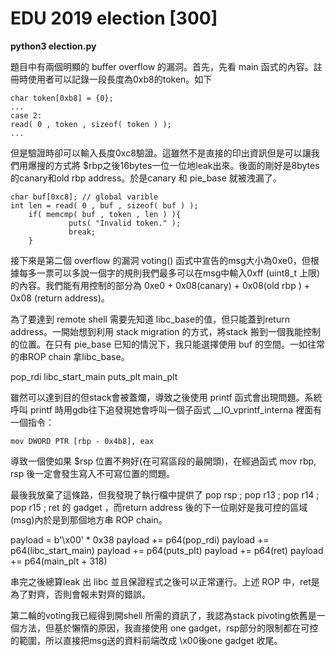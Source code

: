 # EDU 2019 election [300]

**python3 election.py**

題目中有兩個明顯的 buffer overflow 的漏洞。首先，先看 main 函式的內容。註冊時使用者可以記錄一段長度為0xb8的token。如下
```
char token[0xb8] = {0};
...
case 2:
read( 0 , token , sizeof( token ) );
...
```

但是驗證時卻可以輸入長度0xc8驗證。這雖然不是直接的印出資訊但是可以讓我們用爆搜的方式將 $rbp之後16bytes一位一位地leak出來。後面的剛好是8bytes的canary和old rbp address。於是canary 和 pie\_base 就被洩漏了。
```
char buf[0xc8]; // global varible
int len = read( 0 , buf , sizeof( buf ) );
    if( memcmp( buf , token , len ) ){
             puts( "Invalid token." );
             break;
    }
```

接下來是第二個 overflow 的漏洞 voting() 函式中宣告的msg大小為0xe0，但根據每多一票可以多說一個字的規則我們最多可以在msg中輸入0xff (uint8\_t 上限) 的內容。我們能有用控制的部分為 0xe0 + 0x08(canary) + 0x08(old rbp ) + 0x08 (return address)。

為了要達到 remote shell 需要先知道 libc\_base的值，但只能蓋到return address。一開始想到利用 stack migration 的方式，將stack 搬到一個我能控制的位置。在只有 pie\_base 已知的情況下，我只能選擇使用 buf 的空間。一如往常的串ROP chain 拿libc\_base。

pop\_rdi
libc\_start\_main
puts\_plt
main\_plt

雖然可以達到目的但stack會被蓋爛，導致之後使用 printf 函式會出現問題。系統呼叫 printf 時用gdb往下追發現她會呼叫一個子函式 \_\_IO\_vprintf\_interna 裡面有一個指令：
```
mov DWORD PTR [rbp - 0x4b8], eax
```

導致一個使如果 $rsp 位置不夠好(在可寫區段的最開頭)，在經過函式 mov rbp, rsp 後一定會發生寫入不可寫位置的問題。

最後我放棄了這條路，但我發現了執行檔中提供了 pop rsp ; pop r13 ; pop r14 ; pop r15 ; ret 的 gadget ，而return address 後的下一位剛好是我可控的區域 (msg)內於是到那個地方串 ROP chain。

payload = b'\x00' * 0x38
payload += p64(pop\_rdi)
payload += p64(libc\_start\_main)
payload += p64(puts\_plt)
payload += p64(ret)
payload += p64(main\_plt + 318)

串完之後總算leak 出 libc 並且保證程式之後可以正常運行。上述 ROP 中，ret是為了對齊，否則會報未對齊的錯誤。

第二輪的voting我已經得到開shell 所需的資訊了，我認為stack pivoting依舊是一個方法，但基於懶惰的原因，我直接使用 one gadget，rsp部分的限制都在可控的範圍，所以直接把msg送的資料前端改成 \x00後one gadget 收尾。

